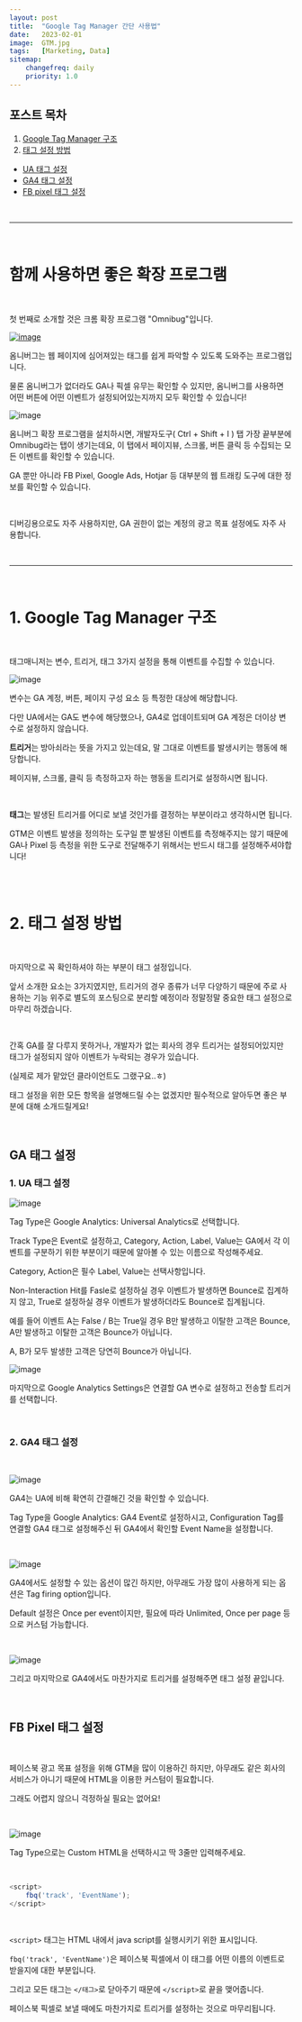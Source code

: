 ```yaml
---
layout: post
title:  "Google Tag Manager 간단 사용법"
date:   2023-02-01
image:  GTM.jpg
tags:   [Marketing, Data]
sitemap:
    changefreq: daily
    priority: 1.0
---
```


## 포스트 목차

1. [Google Tag Manager 구조](#1-google-tag-manager-구조)  
2. [태그 설정 방법](#2-태그-설정-방법)  
- [UA 태그 설정](#1-ua-태그-설정)  
- [GA4 태그 설정](#2-ga4-태그-설정)  
- [FB pixel 태그 설정](#fb-pixel-태그-설정)  

<br>

---

<br>

# 함께 사용하면 좋은 확장 프로그램

<br>

첫 번째로 소개할 것은 크롬 확장 프로그램 "Omnibug"입니다.  

[![image](https://github.com/user-attachments/assets/381e8806-2f97-4e30-9f41-3eb03fd21ff5)](https://chromewebstore.google.com/detail/omnibug/bknpehncffejahipecakbfkomebjmokl?hl=ko&pli=1)

옴니버그는 웹 페이지에 심어져있는 태그를 쉽게 파악할 수 있도록 도와주는 프로그램입니다.

물론 옴니버그가 없더라도 GA나 픽셀 유무는 확인할 수 있지만, 옴니버그를 사용하면 어떤 버튼에 어떤 이벤트가 설정되어있는지까지 모두 확인할 수 있습니다!

![image](https://github.com/user-attachments/assets/55a261d7-3220-4744-b3d9-228b8b0d7f5d)

옴니버그 확장 프로그램을 설치하시면, 개발자도구( Ctrl + Shift + I ) 탭 가장 끝부분에 Omnibug라는 탭이 생기는데요, 이 탭에서 페이지뷰, 스크롤, 버튼 클릭 등 수집되는 모든 이벤트를 확인할 수 있습니다.

GA 뿐만 아니라 FB Pixel, Google Ads, Hotjar 등 대부분의 웹 트래킹 도구에 대한 정보를 확인할 수 있습니다.

​

디버깅용으로도 자주 사용하지만, GA 권한이 없는 계정의 광고 목표 설정에도 자주 사용합니다.

<br>

---

<br>

# 1. Google Tag Manager 구조

<br>

태그매니저는 변수, 트리거, 태그 3가지 설정을 통해 이벤트를 수집할 수 있습니다.

![image](https://github.com/user-attachments/assets/2e7c5472-cdec-4034-8d32-536805d0b13c)


변수는 GA 계정, 버튼, 페이지 구성 요소 등 특정한 대상에 해당합니다.

다만 UA에서는 GA도 변수에 해당했으나, GA4로 업데이트되며 GA 계정은 더이상 변수로 설정하지 않습니다.

​**트리거**는 방아쇠라는 뜻을 가지고 있는데요, 말 그대로 이벤트를 발생시키는 행동에 해당합니다.

페이지뷰, 스크롤, 클릭 등 측정하고자 하는 행동을 트리거로 설정하시면 됩니다.

​

**태그**는 발생된 트리거를 어디로 보낼 것인가를 결정하는 부분이라고 생각하시면 됩니다.

GTM은 이벤트 발생을 정의하는 도구일 뿐 발생된 이벤트를 측정해주지는 않기 때문에 GA나 Pixel 등 측정을 위한 도구로 전달해주기 위해서는 반드시 태그를 설정해주셔야합니다!

<br> <br>

# 2. 태그 설정 방법

<br>

마지막으로 꼭 확인하셔야 하는 부분이 태그 설정입니다.

앞서 소개한 요소는 3가지였지만, 트리거의 경우 종류가 너무 다양하기 때문에 주로 사용하는 기능 위주로 별도의 포스팅으로 분리할 예정이라 정말정말 중요한 태그 설정으로 마무리 하겠습니다.

​

간혹 GA를 잘 다루지 못하거나, 개발자가 없는 회사의 경우 트리거는 설정되어있지만 태그가 설정되지 않아 이벤트가 누락되는 경우가 있습니다.

(실제로 제가 맡았던 클라이언트도 그랬구요..ㅎ)

태그 설정을 위한 모든 항목을 설명해드릴 수는 없겠지만 필수적으로 알아두면 좋은 부분에 대해 소개드릴게요!

<br>

## GA 태그 설정

### 1. UA 태그 설정

![image](https://github.com/user-attachments/assets/5f5d3a43-d239-457f-a564-73a09c9d5373)


Tag Type은 Google Analytics: Universal Analytics로 선택합니다.

Track Type은 Event로 설정하고, Category, Action, Label, Value는 GA에서 각 이벤트를 구분하기 위한 부분이기 때문에 알아볼 수 있는 이름으로 작성해주세요.

Category, Action은 필수 Label, Value는 선택사항입니다.

Non-Interaction Hit를 Fasle로 설정하실 경우 이벤트가 발생하면 Bounce로 집계하지 않고, True로 설정하실 경우 이벤트가 발생하더라도 Bounce로 집계됩니다.

예를 들어 이벤트 A는 False / B는 True일 경우 B만 발생하고 이탈한 고객은 Bounce, A만 발생하고 이탈한 고객은 Bounce가 아닙니다.

A, B가 모두 발생한 고객은 당연히 Bounce가 아닙니다.

![image](https://github.com/user-attachments/assets/ac48a0dc-734b-4e7b-b6ec-f47b33e46e63)


마지막으로 Google Analytics Settings은 연결할 GA 변수로 설정하고 전송할 트리거를 선택합니다.

<br>

### 2. GA4 태그 설정

<br>

![image](https://github.com/user-attachments/assets/096c202a-543c-4713-8ac0-6f54b93504c2)


GA4는 UA에 비해 확연히 간결해긴 것을 확인할 수 있습니다.

Tag Type을 Google Analytics: GA4 Event로 설정하시고, Configuration Tag를 연결할 GA4 태그로 설정해주신 뒤 GA4에서 확인할 Event Name을 설정합니다.

<br>

![image](https://github.com/user-attachments/assets/acd35a92-014f-417c-b2c5-90ca4bb7d142)


GA4에서도 설정할 수 있는 옵션이 많긴 하지만, 아무래도 가장 많이 사용하게 되는 옵션은 Tag firing option입니다.

Default 설정은 Once per event이지만, 필요에 따라 Unlimited, Once per page 등으로 커스텀 가능합니다.

<br>

![image](https://github.com/user-attachments/assets/f43e758b-09f2-4e5d-b2df-f3b4f074d744)


그리고 마지막으로 GA4에서도 마찬가지로 트리거를 설정해주면 태그 설정 끝입니다.

<br>

## FB Pixel 태그 설정

<br>

페이스북 광고 목표 설정을 위해 GTM을 많이 이용하긴 하지만, 아무래도 같은 회사의 서비스가 아니기 때문에 HTML을 이용한 커스텀이 필요합니다.

그래도 어렵지 않으니 걱정하실 필요는 없어요!

<br>

![image](https://github.com/user-attachments/assets/481bad49-2806-4183-945a-fc4af3336a21)


Tag Type으로는 Custom HTML을 선택하시고 딱 3줄만 입력해주세요.

<br>

```javascript
<script>
	fbq('track', 'EventName');
</script>
```
<br>

`<script>` ​태그는 HTML 내에서 java script를 실행시키기 위한 표시입니다.

`fbq('track', 'EventName')​`은 페이스북 픽셀에서 이 태그를 어떤 이름의 이벤트로 받을지에 대한 부분입니다.

그리고 모든 태그는 `</태그>`로 닫아주기 때문에 `</script>`로 끝을 맺어줍니다.

페이스북 픽셀로 보낼 때에도 마찬가지로 트리거를 설정하는 것으로 마무리됩니다.